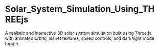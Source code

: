 # Solar_System_Simulation_Using_THREEjs
A realistic and interactive 3D solar system simulation built using Three.js with animated orbits, planet textures, speed controls, and dark/light mode toggle.
